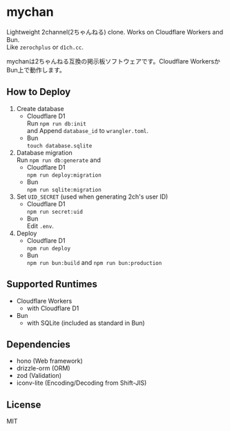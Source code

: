 # mychan

Lightweight 2channel(2ちゃんねる) clone. Works on Cloudflare Workers and Bun.  
Like `zerochplus` or `d1ch.cc`.

mychanは2ちゃんねる互換の掲示板ソフトウェアです。Cloudflare WorkersかBun上で動作します。  

## How to Deploy
1. Create database  
   - Cloudflare D1  
     Run `npm run db:init`  
     and Append `database_id` to `wrangler.toml`.  
   - Bun  
     `touch database.sqlite`  
1. Database migration  
   Run `npm run db:generate` and  
   - Cloudflare D1  
     `npm run deploy:migration`  
   - Bun  
     `npm run sqlite:migration`  
1. Set `UID_SECRET` (used when generating 2ch's user ID)  
   - Cloudflare D1  
     `npm run secret:uid`  
   - Bun  
     Edit `.env`.  
1. Deploy
   - Cloudflare D1  
     `npm run deploy`  
   - Bun  
     `npm run bun:build` and `npm run bun:production`  

## Supported Runtimes
- Cloudflare Workers
  - with Cloudflare D1
- Bun
  - with SQLite (included as standard in Bun)

## Dependencies
- hono (Web framework)
- drizzle-orm (ORM)
- zod (Validation)
- iconv-lite (Encoding/Decoding from Shift-JIS)

## License
MIT
